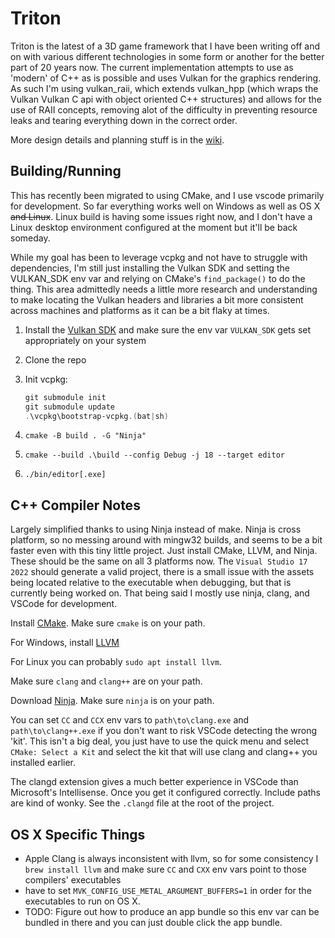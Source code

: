 # Triton

Triton is the latest of a 3D game framework that I have been writing off and on with various different technologies
in some form or another for the better part of 20 years now. The current implementation attempts to use as
'modern' of C++ as is possible and uses Vulkan for the graphics rendering. As such I'm using vulkan_raii, which
extends vulkan_hpp (which wraps the Vulkan Vulkan C api with object oriented C++ structures) and allows for the
use of RAII concepts, removing alot of the difficulty in preventing resource leaks and tearing everything down
in the correct order.

More design details and planning stuff is in the [wiki](https://github.com/matt328/triton/wiki).

## Building/Running

This has recently been migrated to using CMake, and I use vscode primarily for development. So far everything works well on Windows as well as OS X ~~and Linux~~. Linux build is having some issues right now, and I don't have a Linux desktop environment configured at the moment but it'll be back someday.

While my goal has been to leverage vcpkg and not have to struggle with dependencies, I'm still just installing the Vulkan SDK and setting the VULKAN_SDK env var and relying on CMake's `find_package()` to do the thing. This area admittedly needs a little more research and understanding to make locating the Vulkan headers and libraries a bit more consistent across machines and platforms as it can be a bit flaky at times.

1. Install the [Vulkan SDK](https://vulkan.lunarg.com/) and make sure the env var `VULKAN_SDK` gets set appropriately on your system
1. Clone the repo
1. Init vcpkg:

   ```PowerShell
   git submodule init
   git submodule update
   .\vcpkg\bootstrap-vcpkg.(bat|sh)
   ```

1. `cmake -B build . -G "Ninja"`
1. `cmake --build .\build --config Debug -j 18 --target editor`
1. `./bin/editor[.exe]`

## C++ Compiler Notes

Largely simplified thanks to using Ninja instead of make.  Ninja is cross platform, so no messing around with mingw32 builds, and seems to be a bit faster even with this tiny little project. Just install CMake, LLVM, and Ninja. These should be the same on all 3 platforms now.  The `Visual Studio 17 2022` should generate a valid project, there is a small issue with the assets being located relative to the executable when debugging, but that is currently being worked on. That being said I mostly use ninja, clang, and VSCode for development.

Install [CMake](https://cmake.org/download/).  Make sure `cmake` is on your path.

For Windows, install [LLVM](https://github.com/llvm/llvm-project/releases/)

For Linux you can probably `sudo apt install llvm`.

Make sure `clang` and `clang++` are on your path.

Download [Ninja](https://github.com/ninja-build/ninja/releases). Make sure `ninja` is on your path.

You can set `CC` and `CCX` env vars to `path\to\clang.exe` and `path\to\clang++.exe` if you don't want to risk VSCode detecting the wrong 'kit'. This isn't a big deal, you just have to use the quick menu and select `CMake: Select a Kit` and select the kit that will use clang and clang++ you installed earlier.

The clangd extension gives a much better experience in VSCode than Microsoft's Intellisense. Once you get it configured correctly. Include paths are kind of wonky. See the `.clangd` file at the root of the project.

## OS X Specific Things

- Apple Clang is always inconsistent with llvm, so for some consistency I `brew install llvm` and make sure `CC` and `CXX` env vars point to those compilers' executables
- have to set `MVK_CONFIG_USE_METAL_ARGUMENT_BUFFERS=1` in order for the executables to run on OS X.
- TODO: Figure out how to produce an app bundle so this env var can be bundled in there and you can just double click the app bundle.
